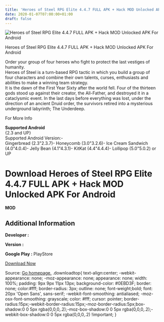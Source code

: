 ```yaml
---
title: 'Heroes of Steel RPG Elite 4.4.7 FULL APK + Hack MOD Unlocked APK For Android'
date: 2020-01-07T07:00:00+01:00
draft: false
---
```


![Heroes of Steel RPG Elite 4.4.7 FULL APK + Hack MOD Unlocked APK For Android](https://i1.wp.com/apkhome.net/wp-content/uploads/2017/05/Heroes-of-Steel-RPG-Elite-4.4.7.png "Heroes of Steel RPG Elite 4.4.7 FULL APK + Hack MOD Unlocked APK For Android")

  

Heroes of Steel RPG Elite 4.4.7 FULL APK + Hack MOD Unlocked APK For Android

Order your group of four heroes who fight to protect the last vestiges of humanity.  
Heroes of Steel is a turn-based RPG tactic in which you build a group of four characters and combine their own talents, curses, enthusiasts and abilities to make a winning team strategy.  
It is the dawn of the First Year Sixty after the world fell. Four of the thirteen gods stood up against their creator, the All-Father, and destroyed it in a cataclysmic event. In the last days before everything was lost, under the direction of an ancient Druid order, the survivors retired into a mysterious underground labyrinth; The Underdeep.

For More Info

**Supported Android**  
{2.3 and UP}  
Supported Android Version:-  
Gingerbread (2.3"2.3.7)- Honeycomb (3.0"3.2.6)- Ice Cream Sandwich (4.0"4.0.4)- Jelly Bean (4.1"4.3.1)- KitKat (4.4"4.4.4)- Lollipop (5.0"5.0.2) or UP

Download Heroes of Steel RPG Elite 4.4.7 FULL APK + Hack MOD Unlocked APK For Android
=====================================================================================

**MOD**

Additional Information
----------------------

**Developer :**

**Version :**

**Google Play :** PlayStore

  

[Download Now](https://store4app.co/post/heroes-of-steel-rpg-elite-4-4-7-full-apk-hack-mod-unlocked-apk-for-android_1573671868)

  
Source: [Go homepage.](https://store4app.co/post/heroes-of-steel-rpg-elite-4-4-7-full-apk-hack-mod-unlocked-apk-for-android_1573671868) .downloadtop{ text-align:center; -webkit-appearance: none; -moz-appearance: none; appearance: none; width: 100%; padding: 9px 9px 11px 13px; background-color: #0EBD3F; border: none; color:#fff; border-radius: 3px; outline: none; font-weight;bold; font: 20px 'Open Sans', sans-serif; -webkit-font-smoothing: antialiased; -moz-osx-font-smoothing: grayscale; color: #fff; cursor: pointer; border-radius:15px;-webkit-border-radius:15px;-moz-border-radius:5px;box-shadow:0 0 5px rgba(0,0,0,.2);-moz-box-shadow:0 0 5px rgba(0,0,0,.2);-webkit-box-shadow:0 0 5px rgba(0,0,0,.2) !important; }